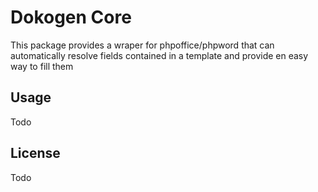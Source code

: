 # Dokogen Core
This package provides a wraper for phpoffice/phpword that can automatically resolve fields contained in a template and provide en easy way to fill them

## Usage

Todo

## License

Todo
